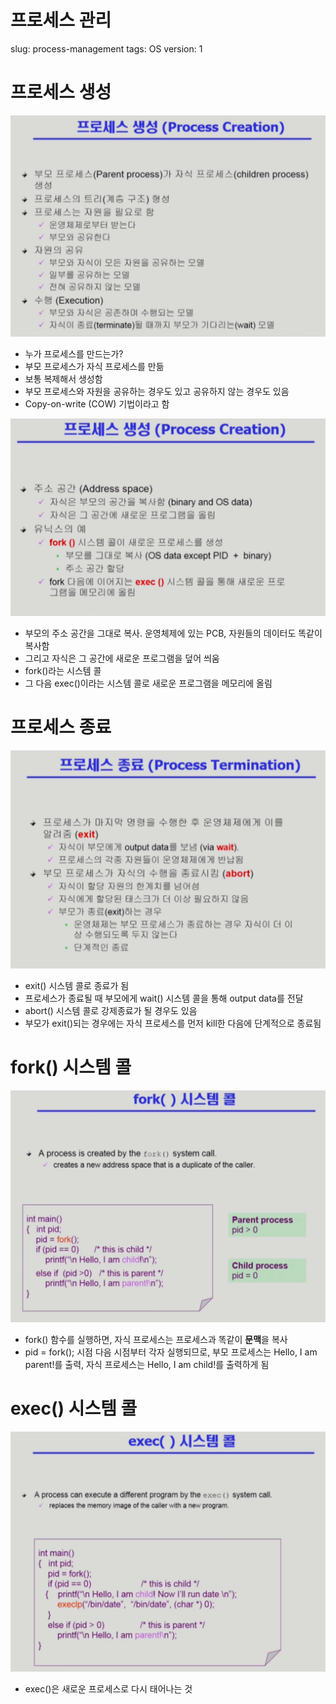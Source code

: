 # 프로세스 관리

slug: process-management
tags: OS
version: 1

# 프로세스 생성

![image.png](./img/6-1.png)

- 누가 프로세스를 만드는가?
- 부모 프로세스가 자식 프로세스를 만듦
- 보통 복제해서 생성함
- 부모 프로세스와 자원을 공유하는 경우도 있고 공유하지 않는 경우도 있음
- Copy-on-write (COW) 기법이라고 함

![image.png](./img/6-2.png)

- 부모의 주소 공간을 그대로 복사. 운영체제에 있는 PCB, 자원들의 데이터도 똑같이 복사함
- 그리고 자식은 그 공간에 새로운 프로그램을 덮어 씌움
- fork()라는 시스템 콜
- 그 다음 exec()이라는 시스템 콜로 새로운 프로그램을 메모리에 올림

# 프로세스 종료

![image.png](./img/6-3.png)

- exit() 시스템 콜로 종료가 됨
- 프로세스가 종료될 때 부모에게 wait() 시스템 콜을 통해 output data를 전달
- abort() 시스템 콜로 강제종료가 될 경우도 있음
- 부모가 exit()되는 경우에는 자식 프로세스를 먼저 kill한 다음에 단계적으로 종료됨

# fork() 시스템 콜

![image.png](./img/6-4.png)

- fork() 함수를 실행하면, 자식 프로세스는 프로세스과 똑같이 **문맥**을 복사
- pid = fork(); 시점 다음 시점부터 각자 실행되므로, 부모 프로세스는 Hello, I am parent!를 출력, 자식 프로세스는 Hello, I am child!를 출력하게 됨

# exec() 시스템 콜

![image.png](./img/6-5.png)

- exec()은 새로운 프로세스로 다시 태어나는 것